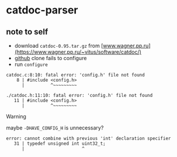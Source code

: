 # catdoc-parser

## note to self

* download `catdoc-0.95.tar.gz` from [www.wagner.pp.ru](https://www.wagner.pp.ru/~vitus/software/catdoc/)  
* [github](https://github.com/petewarden/catdoc) clone fails to configure
* run `configure`

```
catdoc.c:8:10: fatal error: 'config.h' file not found
    8 | #include <config.h>
      |          ^~~~~~~~~~
```

```
./catdoc.h:11:10: fatal error: 'config.h' file not found
   11 | #include <config.h>
      |          ^~~~~~~~~~
```

> [!WARNING]
> maybe `-DHAVE_CONFIG_H` is unnecessary?

```
error: cannot combine with previous 'int' declaration specifier
   31 | typedef unsigned int uint32_t;
      |                      ^
```
